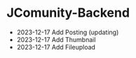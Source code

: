 # JComunity-Backend

- 2023-12-17 Add Posting (updating)
- 2023-12-17 Add Thumbnail
- 2023-12-17 Add Fileupload
